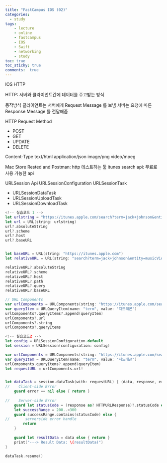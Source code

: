 ```yaml
---
title: "FastCampus IOS (02)"
categories: 
  - study
tags: 
    - lecture
    - online
    - fastcampus
    - IOS
    - Swift
    - networking
    - study
toc: true
toc_sticky: true
comments:  true
---
```


IOS HTTP

HTTP: 서버와 클라이언트간에 데이터를 주고받는 방식

동작방식
클라이언트는 서버에게 Request Message 를 보냄
서버는 요청에 따른 Response Message 를 전달해줌

HTTP Request Method
- POST
- GET
- UPDATE
- DELETE

Content-Type
text/html
application/json
image/png
video/mpeg

Mac Store
Rested and Postman: http 테스트하는 툴
itunes search api: 무료로 사용 가능한 api

URLSession Api
URLSessionConfiguration
URLSessionTask
- URLSessionDataTask
- URLSessionUploadTask
- URLSessionDownloadTask


``` swift
<!-- 실습코드 1 -->
let urlstring = "https://itunes.apple.com/search?term=jack+johnson&entity=musicVideo"
let url = URL(string: urlstring)
url?.absoluteString
url?.scheme
url?.host
url?.baseURL


let baseURL = URL(string: "https://itunes.apple.com")
let relativeURL = URL(string: "search?term=jack+johnson&entity=musicVideo", relativeTo: baseURL)

relativeURL?.absoluteString
relativeURL?.scheme
relativeURL?.host
relativeURL?.path
relativeURL?.query
relativeURL?.baseURL

// URL Components
var urlComponents = URLComponents(string: "https://itunes.apple.com/search?term=jack+johnson&entity=musicVideo")
var queryItem = URLQueryItem(name: "term", value: "지드래곤")
urlComponents?.queryItems?.append(queryItem)
urlComponents?.url
urlComponents?.string
urlComponents?.queryItems


```

``` swift
<!-- 실습코드2 -->
let config = URLSessionConfiguration.default
let session = URLSession(configuration: config)

var urlComponents = URLComponents(string: "https://itunes.apple.com/search?media=music&entity=song")!
var queryItem = URLQueryItem(name: "term", value: "지드래곤")
urlComponents.queryItems?.append(queryItem)
let requestURL = urlComponents.url!


let dataTask = session.dataTask(with: requestURL) { (data, response, error) in
//    Client-side Error
    guard error == nil else { return }
    
//    Server-side Error
    guard let statusCode = (response as? HTTPURLResponse)?.statusCode else { return }
    let successRange = 200..<300
    guard successRange.contains(statusCode) else {
//       serverside error handle
        return
    }
    
    guard let resultData = data else { return }
    print("---> Result Data: \(resultData)")
}

dataTask.resume()
```